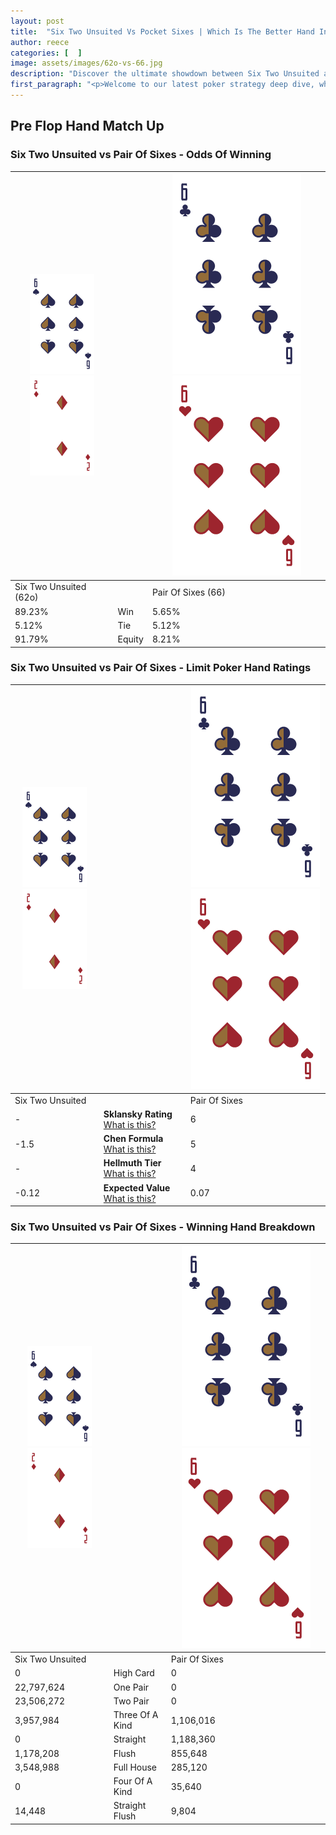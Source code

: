 ```yaml
---
layout: post
title:  "Six Two Unsuited Vs Pocket Sixes | Which Is The Better Hand In Poker? A Complete Guide"
author: reece
categories: [  ]
image: assets/images/62o-vs-66.jpg
description: "Discover the ultimate showdown between Six Two Unsuited and Pair Of Sixes in poker! Uncover the odds, strategies, and scenarios where one hand triumphs over the other. Get ready to up your poker game with this thrilling analysis."
first_paragraph: "<p>Welcome to our latest poker strategy deep dive, where we're pitting two distinct hands against each other in a high-stakes showdown: Six Two Unsuited vs Pair Of Sixes.</p><p>In the dynamic world of poker, every decision counts, and knowing which hand holds the upper hand is key to your success at the table.</p><p>In this article, we'll dissect these two hands, explore the scenarios where one dominates the other, and equip you with the knowledge to make strategic choices that can tip the odds in your favor.</p><p>Get ready to unravel the intriguing dynamics of these poker hands and elevate your game to new heights.</p>"
---
```




[comment]: # (sp0)

## Pre Flop Hand Match Up

<div class="table hand-ratings" markdown="1"> 



### Six Two Unsuited vs Pair Of Sixes - Odds Of Winning


    
| ![image info](assets/images/hand1/6.png) ![image info](assets/images/hand1/2o.png) |  | ![image info](assets/images/hand2/6.png) ![image info](assets/images/hand2/6o.png) |
| -------- | -------- | -------- |
| Six Two Unsuited (62o) |  | Pair Of Sixes (66) |
| 89.23% | Win | 5.65% |
| 5.12% | Tie | 5.12% |
| 91.79% | Equity | 8.21% |




[comment]: # (sp1)



### Six Two Unsuited vs Pair Of Sixes - Limit Poker Hand Ratings


    
| ![image info](assets/images/hand1/6.png) ![image info](assets/images/hand1/2o.png) |  | ![image info](assets/images/hand2/6.png) ![image info](assets/images/hand2/6o.png) |
| -------- | -------- | -------- |
| Six Two Unsuited |  | Pair Of Sixes |
| - | **Sklansky Rating** [What is this?](/sklansky-rating-explained) | 6 |
| -1.5 | **Chen Formula** [What is this?](/chen-formula-explained) | 5 |
| - | **Hellmuth Tier** [What is this?](/Hellmuth-tier-explained) | 4 |
| -0.12 | **Expected Value** [What is this?](/expected-value-explained) | 0.07 |




[comment]: # (sp2)



### Six Two Unsuited vs Pair Of Sixes - Winning Hand Breakdown


    
| ![image info](assets/images/hand1/6.png) ![image info](assets/images/hand1/2o.png) |  | ![image info](assets/images/hand2/6.png) ![image info](assets/images/hand2/6o.png) |
| -------- | -------- | -------- |
| Six Two Unsuited |  | Pair Of Sixes |
| 0 | High Card | 0 |
| 22,797,624 | One Pair | 0 |
| 23,506,272 | Two Pair | 0 |
| 3,957,984 | Three Of A Kind | 1,106,016 |
| 0 | Straight | 1,188,360 |
| 1,178,208 | Flush | 855,648 |
| 3,548,988 | Full House | 285,120 |
| 0 | Four Of A Kind | 35,640 |
| 14,448 | Straight Flush | 9,804 |




[comment]: # (sp3)



</div>

[comment]: # (sp4)



[comment]: # (sp5)

